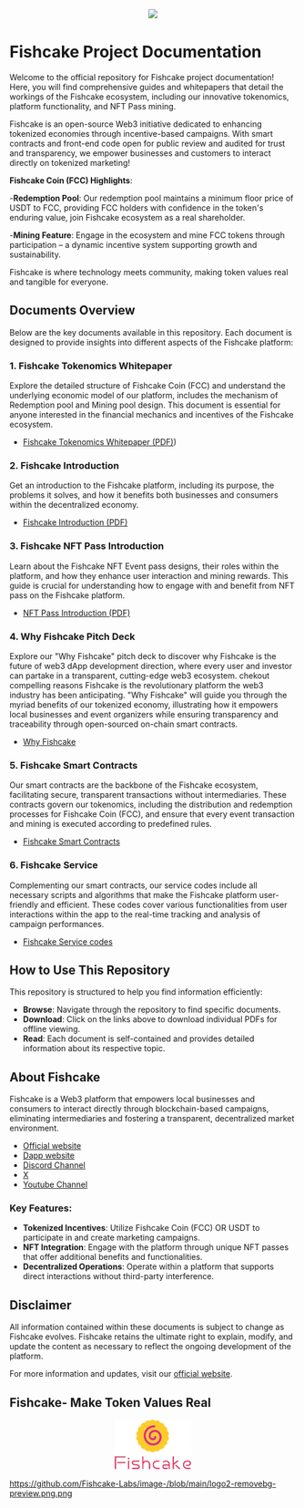 <p align="center">
  <img src="https://github.com/Fishcake-Labs/image-/blob/main/banner1.png"/>
</p>

# Fishcake Project Documentation

Welcome to the official repository for Fishcake project documentation! Here, you will find comprehensive guides and whitepapers that detail the workings of the Fishcake ecosystem, including our innovative tokenomics, platform functionality, and NFT Pass mining.

Fishcake is an open-source Web3 initiative dedicated to enhancing tokenized economies through incentive-based campaigns. With smart contracts and front-end code open for public review and audited for trust and transparency, we empower businesses and customers to interact directly on tokenized marketing!

**Fishcake Coin (FCC) Highlights**:

-**Redemption Pool**: Our redemption pool maintains a minimum floor price of USDT to FCC, providing FCC holders with confidence in the token's enduring value, join Fishcake ecosystem as a real shareholder. 

-**Mining Feature**: Engage in the ecosystem and mine FCC tokens through participation – a dynamic incentive system supporting growth and sustainability.

Fishcake is where technology meets community, making token values real and tangible for everyone.

## Documents Overview

Below are the key documents available in this repository. Each document is designed to provide insights into different aspects of the Fishcake platform:

### 1. Fishcake Tokenomics Whitepaper
Explore the detailed structure of Fishcake Coin (FCC) and understand the underlying economic model of our platform, includes the mechanism of Redemption pool and Mining pool design. This document is essential for anyone interested in the financial mechanics and incentives of the Fishcake ecosystem.
- [Fishcake Tokenomics Whitepaper (PDF)](https://github.com/FishcakeLab/Fishcake-Tokenomics/blob/main/Fishcake%20EventFi%20Tokenomic%20Whitepaper.pdf))

### 2. Fishcake Introduction
Get an introduction to the Fishcake platform, including its purpose, the problems it solves, and how it benefits both businesses and consumers within the decentralized economy.
- [Fishcake Introduction (PDF)](https://github.com/FishcakeLab/Fishcake-Tokenomics/blob/main/Fishcake%20Introduction.pdf)

### 3. Fishcake NFT Pass Introduction
Learn about the Fishcake NFT Event pass designs, their roles within the platform, and how they enhance user interaction and mining rewards. This guide is crucial for understanding how to engage with and benefit from NFT pass on the Fishcake platform.
- [NFT Pass Introduction (PDF)](https://github.com/FishcakeLab/Fishcake-Tokenomics/blob/main/NFT%20PASS%20.pdf)


### 4. Why Fishcake Pitch Deck
Explore our "Why Fishcake" pitch deck to discover why Fishcake is the future of web3 dApp development direction, where every user and investor can partake in a transparent, cutting-edge web3 ecosystem. chekout compelling reasons Fishcake is the revolutionary platform the web3 industry has been anticipating. "Why Fishcake" will guide you through the myriad benefits of our tokenized economy, illustrating how it empowers local businesses and event organizers while ensuring transparency and traceability through open-sourced on-chain smart contracts.
-  [Why Fishcake](https://github.com/FishcakeLab/fishcake-Tokenomics/blob/main/Why%20Fishcake.pdf)

### 5. Fishcake Smart Contracts
Our smart contracts are the backbone of the Fishcake ecosystem, facilitating secure, transparent transactions without intermediaries. These contracts govern our tokenomics, including the distribution and redemption processes for Fishcake Coin (FCC), and ensure that every event transaction and mining is executed according to predefined rules.
-  [Fishcake Smart Contracts](https://github.com/FishcakeLab/fishcake-contracts)

### 6. Fishcake Service
Complementing our smart contracts, our service codes include all necessary scripts and algorithms that make the Fishcake platform user-friendly and efficient. These codes cover various functionalities from user interactions within the app to the real-time tracking and analysis of campaign performances.
-  [Fishcake Service codes](https://github.com/FishcakeLab/fishcake-service)

## How to Use This Repository

This repository is structured to help you find information efficiently:
- **Browse**: Navigate through the repository to find specific documents.
- **Download**: Click on the links above to download individual PDFs for offline viewing.
- **Read**: Each document is self-contained and provides detailed information about its respective topic.

## About Fishcake

Fishcake is a Web3 platform that empowers local businesses and consumers to interact directly through blockchain-based campaigns, eliminating intermediaries and fostering a transparent, decentralized market environment.
-  [Official website](https://www.fishcake.org)
-  [Dapp website](https://www.fishcake.org)
-  [Discord Channel ](https://discord.gg/hbHBW5Jq2s)
-  [X](https://twitter.com/fishcake_labs)
-  [Youtube Channel](https://www.youtube.com/channel/UCwWaz6t7o00fhl8nY37Y5Ig)
  
### Key Features:
- **Tokenized Incentives**: Utilize Fishcake Coin (FCC) OR USDT to participate in and create marketing campaigns.
- **NFT Integration**: Engage with the platform through unique NFT passes that offer additional benefits and functionalities.
- **Decentralized Operations**: Operate within a platform that supports direct interactions without third-party interference.

## Disclaimer

All information contained within these documents is subject to change as Fishcake evolves. Fishcake retains the ultimate right to explain, modify, and update the content as necessary to reflect the ongoing development of the platform.

For more information and updates, visit our [official website](https://www.fishcake.org).

## Fishcake- Make Token Values Real 
<p align="center">
  <img src="https://github.com/Fishcake-Labs/image-/blob/main/logo2-removebg-preview.png.png" alt="Fishcake logo"/>
</p>

https://github.com/Fishcake-Labs/image-/blob/main/logo2-removebg-preview.png.png


